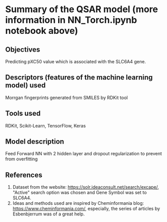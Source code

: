 # Summary of the QSAR model (more information in NN_Torch.ipynb notebook above)

## Objectives
Predicting pXC50 value which is associated with the SLC6A4 gene.
## Descriptors (features of the machine learning model) used 
Morrgan fingerprints generated from SMILES by RDKit tool
## Tools used
RDKit, Scikit-Learn, TensorFlow, Keras
## Model description
Feed Forward NN with 2 hidden layer and dropout regularization to prevent from overfitting
## References 
1. Dataset from the website: https://solr.ideaconsult.net/search/excape/, "Active" search option was chosen and Gene Symbol was set to SLC6A4.
2. Ideas and methods used are inspired by Cheminformania blog: https://www.cheminformania.com/, especially, the series of articles by Esbenbjerrum was of a great help.
